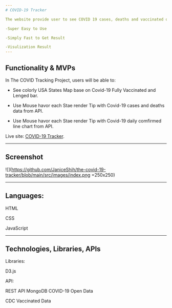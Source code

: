 ```yaml
---
# COVID-19 Tracker

The website provide user to see COVID 19 cases, deaths and vaccinated of US states on data visualization chart or map.

-Super Easy to Use

-Simply Fast to Get Result

-Visulization Result
---
```


## Functionality & MVPs

In The COVID Tracking Project, users will be able to:

- See colorly USA States Map base on Covid-19 Fully Vaccinated and Lenged bar.

- Use Mouse havor each Stae render Tip with Covid-19 cases and deaths data from API.

- Use Mouse havor each Stae render Tip with Covid-19 daily comfirmed line chart from API.

Live site: [COVID-19 Tracker](https://janiceshih.github.io/the-covid-19-tracker/).

---

## Screenshot 

![](https://github.com/JaniceShih/the-covid-19-tracker/blob/main/src/images/index.png =250x250)

---

## Languages:

HTML

CSS

JavaScript

---

## Technologies, Libraries, APIs

Libraries:

D3.js

API:

REST API MongoDB COVID-19 Open Data

CDC Vaccinated Data
